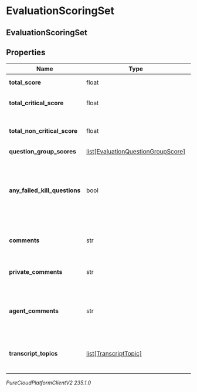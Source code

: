 # EvaluationScoringSet

## EvaluationScoringSet

## Properties

|Name | Type | Description | Notes|
|------------ | ------------- | ------------- | -------------|
| **total_score** | float | Score of all questions | [optional] |
| **total_critical_score** | float | Score of only the critical questions | [optional] |
| **total_non_critical_score** | float | Score of only the non-critical questions | [optional] |
| **question_group_scores** | [list[EvaluationQuestionGroupScore]](EvaluationQuestionGroupScore) |  | [optional] |
| **any_failed_kill_questions** | bool | Indicates that at least one fatal question was answered without having the highest score available for the question | [optional] |
| **comments** | str | Overall comments from the evaluator | [optional] |
| **private_comments** | str | Overall private comments from the evaluator | [optional] |
| **agent_comments** | str | Comments from the agent while reviewing evaluation results | [optional] |
| **transcript_topics** | [list[TranscriptTopic]](TranscriptTopic) | List of topics found within the conversation&#39;s transcripts | [optional] |



_PureCloudPlatformClientV2 235.1.0_
